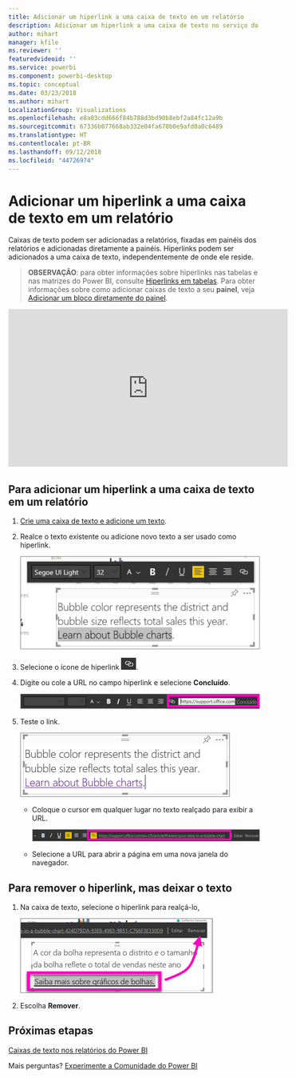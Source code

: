 ```yaml
---
title: Adicionar um hiperlink a uma caixa de texto em um relatório
description: Adicionar um hiperlink a uma caixa de texto no serviço do Power BI e Desktop
author: mihart
manager: kfile
ms.reviewer: ''
featuredvideoid: ''
ms.service: powerbi
ms.component: powerbi-desktop
ms.topic: conceptual
ms.date: 03/23/2018
ms.author: mihart
LocalizationGroup: Visualizations
ms.openlocfilehash: e8a03cdd666f84b788d3bd90b8ebf2a84fc12a9b
ms.sourcegitcommit: 67336b077668ab332e04fa670b0e9afd0a0c6489
ms.translationtype: HT
ms.contentlocale: pt-BR
ms.lasthandoff: 09/12/2018
ms.locfileid: "44726974"
---
```

# <a name="add-a-hyperlink-to-a-text-box-in-a-report"></a>Adicionar um hiperlink a uma caixa de texto em um relatório
Caixas de texto podem ser adicionadas a relatórios, fixadas em painéis dos relatórios e adicionadas diretamente a painéis. Hiperlinks podem ser adicionados a uma caixa de texto, independentemente de onde ele reside.  

> **OBSERVAÇÃO**: para obter informações sobre hiperlinks nas tabelas e nas matrizes do Power BI, consulte [Hiperlinks em tabelas](power-bi-hyperlinks-in-tables.md). Para obter informações sobre como adicionar caixas de texto a seu **painel**, veja [Adicionar um bloco diretamente do painel](service-dashboard-add-widget.md). 
> 
> 

<iframe width="560" height="315" src="https://www.youtube.com/embed/_3q6VEBhGew#t=0m55s" frameborder="0" allowfullscreen></iframe>


## <a name="to-add-a-hyperlink-to-a-text-box-in-a-report"></a>Para adicionar um hiperlink a uma caixa de texto em um relatório
1. [Crie uma caixa de texto e adicione um texto](power-bi-reports-add-text-and-shapes.md). 
2. Realce o texto existente ou adicione novo texto a ser usado como hiperlink.
   
   ![](media/service-add-hyperlink-to-text-box/power-bi-hyperlink-new.png)
3. Selecione o ícone de hiperlink ![](media/service-add-hyperlink-to-text-box/power-bi-hyperlink-icon.png).
4. Digite ou cole a URL no campo hiperlink e selecione **Concluído**.
   
   ![](media/service-add-hyperlink-to-text-box/power-bi-add-link.png)
5. Teste o link.  
   
   ![](media/service-add-hyperlink-to-text-box/power-bi-test-link.png)
   
   * Coloque o cursor em qualquer lugar no texto realçado para exibir a URL.  
     
      ![](media/service-add-hyperlink-to-text-box/power-bi-hyperlink-edit.png)
   * Selecione a URL para abrir a página em uma nova janela do navegador.

## <a name="to-remove-the-hyperlink-but-leave-the-text"></a>Para remover o hiperlink, mas deixar o texto
1. Na caixa de texto, selecione o hiperlink para realçá-lo,
   
     ![](media/service-add-hyperlink-to-text-box/power-bi-hyperlink-remove.png)
2. Escolha **Remover**. 

## <a name="next-steps"></a>Próximas etapas
[Caixas de texto nos relatórios do Power BI](power-bi-reports-add-text-and-shapes.md)

Mais perguntas? [Experimente a Comunidade do Power BI](http://community.powerbi.com/)

